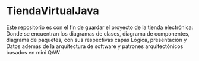 # TiendaVirtualJava
Este repositorio es con el fin de guardar el proyecto de la tienda electrónica: Donde se encuentran los diagramas de clases, diagrama de componentes, diagrama de paquetes, con sus respectivas capas Lógica, presentación y Datos además de la arquitectura de software y patrones arquitectónicos basados en mini QAW  
